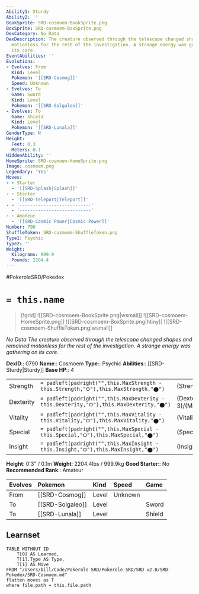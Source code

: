 ```yaml
---
Ability1: Sturdy
Ability2: ''
BookSprite: SRD-cosmoem-BookSprite.png
BoxSprite: SRD-cosmoem-BoxSprite.png
DexCategory: No Data
DexDescription: The creature observed through the telescope changed shapes and remained
  motionless for the rest of the investigation. A strange energy was gathering on
  its core.
EventAbilities: ''
Evolutions:
- Evolves: From
  Kind: Level
  Pokemon: '[[SRD-Cosmog]]'
  Speed: Unknown
- Evolves: To
  Game: Sword
  Kind: Level
  Pokemon: '[[SRD-Solgaleo]]'
- Evolves: To
  Game: Shield
  Kind: Level
  Pokemon: '[[SRD-Lunala]]'
GenderType: N
Height:
  Feet: 0.3
  Meters: 0.1
HiddenAbility: ''
HomeSprite: SRD-cosmoem-HomeSprite.png
Image: cosmoem.png
Legendary: 'Yes'
Moves:
- - Starter
  - '[[SRD-Splash|Splash]]'
- - Starter
  - '[[SRD-Teleport|Teleport]]'
- - '---------------------------'
  - '---------------------------'
- - Amateur
  - '[[SRD-Cosmic Power|Cosmic Power]]'
Number: 790
ShuffleToken: SRD-cosmoem-ShuffleToken.png
Type1: Psychic
Type2: ''
Weight:
  Kilograms: 999.9
  Pounds: 2204.4
---
```


#PokeroleSRD/Pokedex

# `= this.name`

> [!grid]
> ![[SRD-cosmoem-BookSprite.png|wsmall]]
> ![[SRD-cosmoem-HomeSprite.png]]
> ![[SRD-cosmoem-BoxSprite.png|htiny]]
> ![[SRD-cosmoem-ShuffleToken.png|wsmall]]


*No Data*
*The creature observed through the telescope changed shapes and remained motionless for the rest of the investigation. A strange energy was gathering on its core.*

**DexID**:: 0790
**Name**:: Cosmoem
**Type**:: Psychic
**Abilities**:: [[SRD-Sturdy|Sturdy]]
**Base HP**:: 4

|           |                                                                                        |                                          |
| --------- | -------------------------------------------------------------------------------------- | ---------------------------------------- |
| Strength  | `= padleft(padright("",this.MaxStrength - this.Strength,"⭘"),this.MaxStrength,"⬤")`    | (Strength::3)/(MaxStrength::3)   |
| Dexterity | `= padleft(padright("",this.MaxDexterity - this.Dexterity,"⭘"),this.MaxDexterity,"⬤")` | (Dexterity:: 3)/(MaxDexterity::3) |
| Vitality  | `= padleft(padright("",this.MaxVitality - this.Vitality,"⭘"),this.MaxVitality,"⬤")`    | (Vitality::7)/(MaxVitality::7)   |
| Special   | `= padleft(padright("",this.MaxSpecial - this.Special,"⭘"),this.MaxSpecial,"⬤")`       | (Special::3)/(MaxSpecial::3)     |
| Insight   | `= padleft(padright("",this.MaxInsight - this.Insight,"⭘"),this.MaxInsight,"⬤")`       | (Insight::7)/(MaxInsight::7)     |

**Height**: 0'3" / 0.1m
**Weight**: 2204.4lbs / 999.9kg
**Good Starter**:: No
**Recommended Rank**:: Amateur

| Evolves   | Pokemon          | Kind   | Speed   | Game   |
|:----------|:-----------------|:-------|:--------|:-------|
| From      | [[SRD-Cosmog]]   | Level  | Unknown |        |
| To        | [[SRD-Solgaleo]] | Level  |         | Sword  |
| To        | [[SRD-Lunala]]   | Level  |         | Shield |

## Learnset

```dataview
TABLE WITHOUT ID
    T[0] AS Learned,
    T[1].Type AS Type,
    T[1] AS Move
FROM "/Users/bill/Code/Pokerole SRD/Pokerole SRD/SRD v2.0/SRD-Pokedex/SRD-Cosmoem.md"
flatten moves as T
where file.path = this.file.path
```

